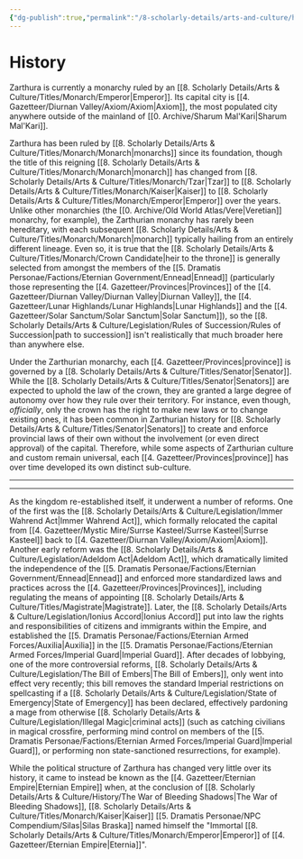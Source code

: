 ```yaml
---
{"dg-publish":true,"permalink":"/8-scholarly-details/arts-and-culture/history/history/","noteIcon":""}
---
```


# History

Zarthura is currently a monarchy ruled by an [[8. Scholarly Details/Arts & Culture/Titles/Monarch/Emperor\|Emperor]]. Its capital city is [[4. Gazetteer/Diurnan Valley/Axiom/Axiom\|Axiom]], the most populated city anywhere outside of the mainland of [[0. Archive/Sharum Mal'Kari\|Sharum Mal'Kari]]. 

Zarthura has been ruled by [[8. Scholarly Details/Arts & Culture/Titles/Monarch/Monarch\|monarchs]] since its foundation, though the title of this reigning [[8. Scholarly Details/Arts & Culture/Titles/Monarch/Monarch\|monarch]] has changed from [[8. Scholarly Details/Arts & Culture/Titles/Monarch/Tzar\|Tzar]] to [[8. Scholarly Details/Arts & Culture/Titles/Monarch/Kaiser\|Kaiser]] to [[8. Scholarly Details/Arts & Culture/Titles/Monarch/Emperor\|Emperor]] over the years. Unlike other monarchies (the [[0. Archive/Old World Atlas/Vere\|Veretian]] monarchy, for example), the Zarthurian monarchy has rarely been hereditary, with each subsequent [[8. Scholarly Details/Arts & Culture/Titles/Monarch/Monarch\|monarch]] typically hailing from an entirely different lineage. Even so, it is true that the [[8. Scholarly Details/Arts & Culture/Titles/Monarch/Crown Candidate\|heir to the throne]] is generally selected from amongst the members of the [[5. Dramatis Personae/Factions/Eternian Government/Ennead\|Ennead]] (particularly those representing the [[4. Gazetteer/Provinces\|Provinces]] of the [[4. Gazetteer/Diurnan Valley/Diurnan Valley\|Diurnan Valley]], the [[4. Gazetteer/Lunar Highlands/Lunar Highlands\|Lunar Highlands]] and the [[4. Gazetteer/Solar Sanctum/Solar Sanctum\|Solar Sanctum]]), so the [[8. Scholarly Details/Arts & Culture/Legislation/Rules of Succession/Rules of Succession\|path to succession]] isn't realistically that much broader here than anywhere else. 

Under the Zarthurian monarchy, each [[4. Gazetteer/Provinces\|province]] is governed by a [[8. Scholarly Details/Arts & Culture/Titles/Senator\|Senator]]. While the [[8. Scholarly Details/Arts & Culture/Titles/Senator\|Senators]] are expected to uphold the law of the crown, they are granted a large degree of autonomy over how they rule over their territory. For instance, even though, *officially*, only the crown has the right to make new laws or to change existing ones, it has been common in Zarthurian history for [[8. Scholarly Details/Arts & Culture/Titles/Senator\|Senators]] to create and enforce provincial laws of their own without the involvement (or even direct approval) of the capital. Therefore, while some aspects of Zarthurian culture and custom remain universal, each [[4. Gazetteer/Provinces\|province]] has over time developed its own distinct sub-culture.

---



---

As the kingdom re-established itself, it underwent a number of reforms. One of the first was the [[8. Scholarly Details/Arts & Culture/Legislation/Immer Wahrend Act\|Immer Wahrend Act]], which formally relocated the capital from [[4. Gazetteer/Mystic Mire/Surrse Kasteel/Surrse Kasteel\|Surrse Kasteel]] back to [[4. Gazetteer/Diurnan Valley/Axiom/Axiom\|Axiom]]. Another early reform was the [[8. Scholarly Details/Arts & Culture/Legislation/Adeldom Act\|Adeldom Act]], which dramatically limited the independence of the [[5. Dramatis Personae/Factions/Eternian Government/Ennead\|Ennead]] and enforced more standardized laws and practices across the [[4. Gazetteer/Provinces\|Provinces]], including regulating the means of appointing [[8. Scholarly Details/Arts & Culture/Titles/Magistrate\|Magistrate]]. Later, the [[8. Scholarly Details/Arts & Culture/Legislation/Ionius Accord\|Ionius Accord]] put into law the rights and responsibilities of citizens and immigrants within the Empire, and established the [[5. Dramatis Personae/Factions/Eternian Armed Forces/Auxilia\|Auxilia]] in the [[5. Dramatis Personae/Factions/Eternian Armed Forces/Imperial Guard\|Imperial Guard]]. After decades of lobbying, one of the more controversial reforms, [[8. Scholarly Details/Arts & Culture/Legislation/The Bill of Embers\|The Bill of Embers]], only went into effect very recently; this bill removes the standard Imperial restrictions on spellcasting if a [[8. Scholarly Details/Arts & Culture/Legislation/State of Emergency\|State of Emergency]] has been declared, effectively pardoning a mage from otherwise [[8. Scholarly Details/Arts & Culture/Legislation/Illegal Magic\|criminal acts]] (such as catching civilians in magical crossfire, performing mind control on members of the [[5. Dramatis Personae/Factions/Eternian Armed Forces/Imperial Guard\|Imperial Guard]], or performing non state-sanctioned resurrections, for example). 

While the political structure of Zarthura has changed very little over its history, it came to instead be known as the [[4. Gazetteer/Eternian Empire\|Eternian Empire]] when, at the conclusion of [[8. Scholarly Details/Arts & Culture/History/The War of Bleeding Shadows\|The War of Bleeding Shadows]], [[8. Scholarly Details/Arts & Culture/Titles/Monarch/Kaiser\|Kaiser]] [[5. Dramatis Personae/NPC Compendium/Silas\|Silas Braska]] named himself the "Immortal [[8. Scholarly Details/Arts & Culture/Titles/Monarch/Emperor\|Emperor]] of [[4. Gazetteer/Eternian Empire\|Eternia]]". 
